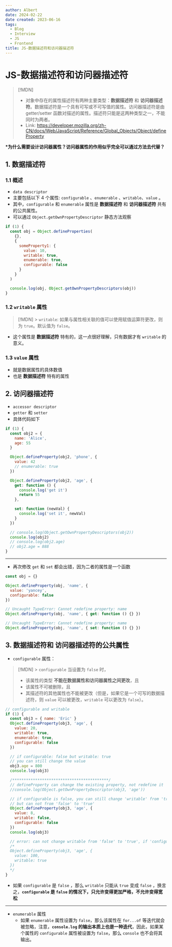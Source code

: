 ```yaml
---
author: Albert
date: 2024-02-22
date created: 2023-06-16
tags:
  - Blog
  - Interview
  - JS
  - Frontend
title: JS-数据描述符和访问器描述符
---
```


# JS-数据描述符和访问器描述符

> [!MDN]
>
> - 对象中存在的属性描述符有两种主要类型：**数据描述符** 和 **访问器描述符**。数据描述符是一个具有可写或不可写值的属性。访问器描述符是由 getter/setter 函数对描述的属性。描述符只能是这两种类型之一，不能同时为两者。
> - Link: https://developer.mozilla.org/zh-CN/docs/Web/JavaScript/Reference/Global_Objects/Object/defineProperty

**\*为什么需要设计访问器属性？访问器属性的作用似乎完全可以通过方法去代替？**

## 1. 数据描述符

### 1.1 概述

- `data descriptor`
- 主要包括以下 4 个属性: `configurable` 、`enumerable` 、`writable`、`value` 。
- 其中，`configurable` 和 `enumerable` 属性是 **数据描述符** 和 **访问器描述符** 共有的公共属性。
- 可以通过 `Object.getOwnPropertyDescriptor` 静态方法观察

```js
if (1) {
  const obj = Object.defineProperties(
    {},
    {
      someProperty1: {
        value: 10,
        writable: true,
        enumerable: true,
        configurable: false
      }
    }
  )

  console.log(obj, Object.getOwnPropertyDescriptors(obj))
}
```

### 1.2 `writable` 属性

> [!MDN] > `writable`: 如果与属性相关联的值可以使用赋值运算符更改，则为 `true`。默认值为 `false`。

- 这个属性是 **数据描述符** 特有的，这一点很好理解，只有数据才有 `writable` 的意义。

### 1.3 `value` 属性

- 就是数据属性的具体数值
- 也是 **数据描述符** 特有的属性

## 2. 访问器描述符

- `accessor descriptor`
- `getter` 和 `setter`
- 具体代码如下

```js
if (1) {
  const obj2 = {
    name: 'Alice',
    age: 55
  }

  Object.defineProperty(obj2, 'phone', {
    value: 42
    // enumerable: true
  })

  Object.defineProperty(obj2, 'age', {
    get: function () {
      console.log('get it')
      return 55
    },

    set: function (newVal) {
      console.log('set it', newVal)
    }
  })

  // console.log(Object.getOwnPropertyDescriptors(obj2))
  console.log(obj2)
  // console.log(obj2.age)
  // obj2.age = 888
}
```

---

- 再次修改 `get` 和 `set` 都会出错，因为二者的属性是一个函数

```js
const obj = {}

Object.defineProperty(obj, 'name', {
  value: 'yancey',
  configurable: false
})

// Uncaught TypeError: Cannot redefine property: name
Object.defineProperty(obj, 'name', { get: function () {} })

// Uncaught TypeError: Cannot redefine property: name
Object.defineProperty(obj, 'name', { set: function () {} })
```

## 3. 数据描述符和 访问器描述符的公共属性

- `configurable` 属性：

> [!MDN] > `configurable`
> 当设置为 `false` 时，
>
> - 该属性的类型 **不能在数据属性和访问器属性之间更改**，且
> - 该属性不可被删除，且
> - 其描述符的其他属性也不能被更改（但是，如果它是一个可写的数据描述符，则 `value` 可以被更改，`writable` 可以更改为 `false`）。

```js
// configurable and writable
if (1) {
  const obj3 = { name: 'Eric' }
  Object.defineProperty(obj3, 'age', {
    value: 20,
    writable: true,
    enumerable: true,
    configurable: false
  })

  // if configurable: false but writable: true
  // you can still change the value
  obj3.age = 800
  console.log(obj3)

  /******************************************/
  // defineProperty can change the existing property, not redefine it
  //console.log(Object.getOwnPropertyDescriptor(obj3, 'age'))

  // if configurable is false, you can still change 'writable' from 'true' to 'false'
  // but can not from 'false' to 'true'
  Object.defineProperty(obj3, 'age', {
    value: 8,
    writable: false,
    configurable: false
  })
  console.log(obj3)

  // error: can not change writable from 'false' to 'true', if 'configurable' is 'false'
  /*
  Object.defineProperty(obj3, 'age', {
    value: 100,
    writable: true
  })
  */
}
```

- 如果 `configurable` 是 `false` ，那么 `writable` 只能从 `true` 变成 `false` ，换言之，**`configurable` 是 `false` 的情况下，只允许变得更加严格，不允许变得宽松**

---

- `enumerable` 属性
  - 如果 `enumerable` 属性设置为 `false`，那么该属性在 `for...of` 等迭代就会被忽略，注意，**`console.log` 的输出本质上也是一种迭代**，因此，如果某个属性的 `configurable` 属性被设置为 `false`，那么 `console` 也不会将其输出。
